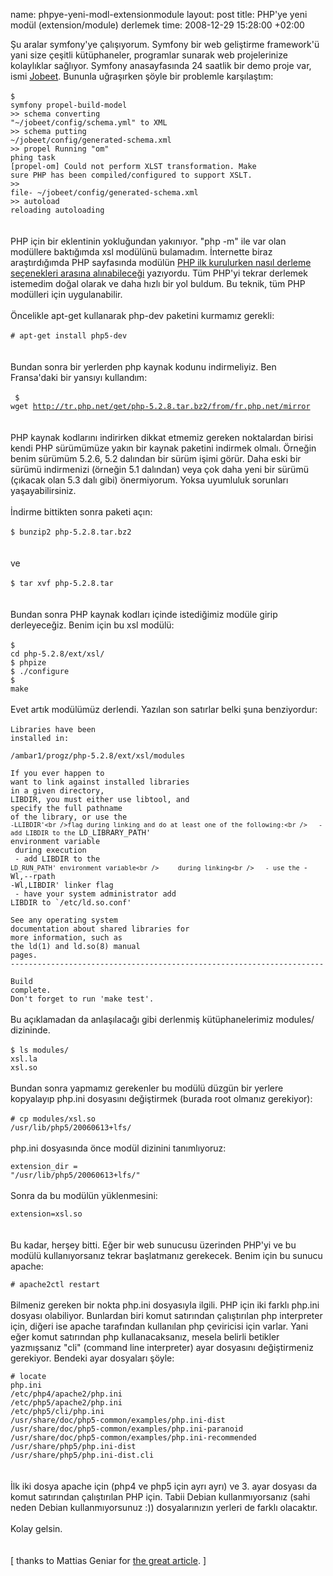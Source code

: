 name: phpye-yeni-modl-extensionmodule
layout: post
title: PHP'ye yeni modül (extension/module) derlemek
time: 2008-12-29 15:28:00 +02:00

Şu aralar symfony'ye çalışıyorum. Symfony bir web geliştirme framework'ü yani size çeşitli kütüphaneler, programlar sunarak web projelerinize kolaylıklar sağlıyor. Symfony anasayfasında 24 saatlik bir demo proje var, ismi <a href="http://www.symfony-project.org/jobeet/1_2/Propel/en/">Jobeet</a>. Bununla uğraşırken şöyle bir problemle karşılaştım:<br /><br /><code>$ symfony propel-build-model<br />>> schema    converting "~/jobeet/config/schema.yml" to XML<br />>> schema    putting ~/jobeet/config/generated-schema.xml<br />>> propel    Running "om" phing task<br />[propel-om] Could not perform XLST transformation.  Make sure PHP has been compiled/configured to support XSLT.<br />>> file-     ~/jobeet/config/generated-schema.xml<br />>> autoload  reloading autoloading<br /></code><br /><br />PHP için bir eklentinin yokluğundan yakınıyor. "php -m" ile var olan modüllere baktığımda xsl modülünü bulamadım. İnternette biraz araştırdığımda PHP sayfasında modülün <a href="http://www.php.net/manual/en/xslt.installation.php">PHP ilk kurulurken nasıl derleme seçenekleri arasına alınabileceği</a> yazıyordu. Tüm PHP'yi tekrar derlemek istemedim doğal olarak ve daha hızlı bir yol buldum. Bu teknik, tüm PHP modülleri için uygulanabilir.<br /><br />Öncelikle apt-get kullanarak php-dev paketini kurmamız gerekli:<br /><br /><code># apt-get install php5-dev </code><br /><br />Bundan sonra bir yerlerden php kaynak kodunu indirmeliyiz. Ben Fransa'daki bir yansıyı kullandım:<br /><br /><code> $ wget http://tr.php.net/get/php-5.2.8.tar.bz2/from/fr.php.net/mirror </code><br /><br />PHP kaynak kodlarını indirirken dikkat etmemiz gereken noktalardan birisi kendi PHP sürümümüze yakın bir kaynak paketini indirmek olmalı. Örneğin benim sürümüm 5.2.6, 5.2 dalından bir sürüm işimi görür. Daha eski bir sürümü indirmenizi (örneğin 5.1 dalından) veya çok daha yeni bir sürümü (çıkacak olan 5.3 dalı gibi) önermiyorum. Yoksa uyumluluk sorunları yaşayabilirsiniz.<br /><br />İndirme bittikten sonra paketi açın:<br /><br /><code>$ bunzip2 php-5.2.8.tar.bz2 </code><br /><br />ve<br /><br /><code>$ tar xvf php-5.2.8.tar </code><br /><br />Bundan sonra PHP kaynak kodları içinde istediğimiz modüle girip derleyeceğiz. Benim için bu xsl modülü:<br /><br /><code>$ cd php-5.2.8/ext/xsl/ <br />$ phpize<br />$ ./configure<br />$ make<br /></code><br />Evet artık modülümüz derlendi. Yazılan son satırlar belki şuna benziyordur:<br /><br /><code>Libraries have been installed in:<br />   /ambar1/progz/php-5.2.8/ext/xsl/modules<br /><br />If you ever happen to want to link against installed libraries<br />in a given directory, LIBDIR, you must either use libtool, and<br />specify the full pathname of the library, or use the `-LLIBDIR'<br />flag during linking and do at least one of the following:<br />   - add LIBDIR to the `LD_LIBRARY_PATH' environment variable<br />     during execution<br />   - add LIBDIR to the `LD_RUN_PATH' environment variable<br />     during linking<br />   - use the `-Wl,--rpath -Wl,LIBDIR' linker flag<br />   - have your system administrator add LIBDIR to `/etc/ld.so.conf'<br /><br />See any operating system documentation about shared libraries for<br />more information, such as the ld(1) and ld.so(8) manual pages.<br />----------------------------------------------------------------------<br /><br />Build complete.<br />Don't forget to run 'make test'.<br /></code><br />Bu açıklamadan da anlaşılacağı gibi derlenmiş kütüphanelerimiz modules/ dizininde.<br /><br /><code>$ ls modules/<br />xsl.la  xsl.so<br /></code><br />Bundan sonra yapmamız gerekenler bu modülü düzgün bir yerlere kopyalayıp php.ini dosyasını değiştirmek (burada root olmanız gerekiyor):<br /><br /><code># cp modules/xsl.so /usr/lib/php5/20060613+lfs/ <br /></code><br />php.ini dosyasında önce modül dizinini tanımlıyoruz:<br /><code><br />extension_dir = "/usr/lib/php5/20060613+lfs/"<br /></code><br />Sonra da bu modülün yüklenmesini:<br /><code><br />extension=xsl.so<br /></code><br /><br />Bu kadar, herşey bitti. Eğer bir web sunucusu üzerinden PHP'yi ve bu modülü kullanıyorsanız tekrar başlatmanız gerekecek. Benim için bu sunucu apache:<br /><code><br /># apache2ctl restart<br /></code><br />Bilmeniz gereken bir nokta php.ini dosyasıyla ilgili. PHP için iki farklı php.ini dosyası olabiliyor. Bunlardan biri komut satırından çalıştırılan php interpreter için, diğeri ise apache tarafından kullanılan php çeviricisi için varlar. Yani eğer komut satırından php kullanacaksanız, mesela belirli betikler yazmışsanız "cli" (command line interpreter) ayar dosyasını değiştirmeniz gerekiyor. Bendeki ayar dosyaları şöyle:<br /><code><br /># locate php.ini<br />/etc/php4/apache2/php.ini<br />/etc/php5/apache2/php.ini<br />/etc/php5/cli/php.ini<br />/usr/share/doc/php5-common/examples/php.ini-dist<br />/usr/share/doc/php5-common/examples/php.ini-paranoid<br />/usr/share/doc/php5-common/examples/php.ini-recommended<br />/usr/share/php5/php.ini-dist<br />/usr/share/php5/php.ini-dist.cli<br /></code><br /><br />İlk iki dosya apache için (php4 ve php5 için ayrı ayrı) ve 3. ayar dosyası da komut satırından çalıştırılan PHP için. Tabii Debian kullanmıyorsanız (sahi neden Debian kullanmıyorsunuz :)) dosyalarınızın yerleri de farklı olacaktır.<br /><br />Kolay gelsin.<br /><br /><br />[ thanks to Mattias Geniar for <a href="http://mattiasgeniar.be/php/how-to-compile-and-install-php-extensions-from-source/">the great article</a>. ]
